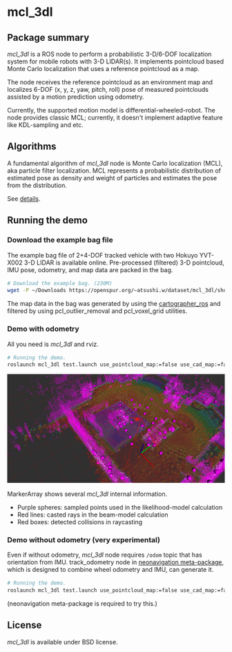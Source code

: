 # mcl_3dl

## Package summary

*mcl_3dl* is a ROS node to perform a probabilistic 3-D/6-DOF localization system for mobile robots with 3-D LIDAR(s).
It implements pointcloud based Monte Carlo localization that uses a reference pointcloud as a map.

The node receives the reference pointcloud as an environment map and localizes 6-DOF (x, y, z, yaw, pitch, roll) pose of measured pointclouds assisted by a motion prediction using odometry.

Currently, the supported motion model is differential-wheeled-robot.
The node provides classic MCL; currently, it doesn't implement adaptive feature like KDL-sampling and etc.

## Algorithms

A fundamental algorithm of *mcl_3dl* node is Monte Carlo localization (MCL), aka particle filter localization.
MCL represents a probabilistic distribution of estimated pose as density and weight of particles and estimates the pose from the distribution.

See [details](doc/Algorithms.md).

## Running the demo

### Download the example bag file

The example bag file of 2+4-DOF tracked vehicle with two Hokuyo YVT-X002 3-D LIDAR is available online.
Pre-processed (filtered) 3-D pointcloud, IMU pose, odometry, and map data are packed in the bag.

```.sh
# Download the example bag. (230M)
wget -P ~/Downloads https://openspur.org/~atsushi.w/dataset/mcl_3dl/short_test.bag
```

The map data in the bag was generated by using the [cartographer_ros](https://github.com/googlecartographer/cartographer_ros) and filtered by using pcl_outlier_removal and pcl_voxel_grid utilities.

### Demo with odometry

All you need is *mcl_3dl* and rviz.

```.sh
# Running the demo.
roslaunch mcl_3dl test.launch use_pointcloud_map:=false use_cad_map:=false use_bag_file:=true bag_file:=${HOME}/Downloads/short_test.bag
```

![Rviz image of the demo](https://github.com/at-wat/mcl_3dl/blob/master/doc/images/demo_rviz.jpg?raw=true)

MarkerArray shows several *mcl_3dl* internal information.
- Purple spheres: sampled points used in the likelihood-model calculation
- Red lines: casted rays in the beam-model calculation
- Red boxes: detected collisions in raycasting

### Demo without odometry (very experimental)

Even if without odometry, *mcl_3dl* node requires `/odom` topic that has orientation from IMU.
track_odometry node in [neonavigation meta-package](https://github.com/at-wat/neonavigation), which is designed to combine wheel odometry and IMU, can generate it.

```.sh
# Running the demo.
roslaunch mcl_3dl test.launch use_pointcloud_map:=false use_cad_map:=false use_bag_file:=true bag_file:=${HOME}/Downloads/short_test.bag use_neonavigation:=true without_odom:=true
```
(neonavigation meta-package is required to try this.)

## License

*mcl_3dl* is available under BSD license.
